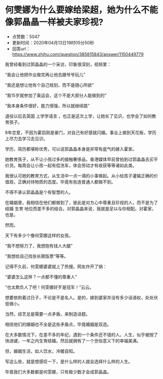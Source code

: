 # 何雯娜为什么要嫁给梁超，她为什么不能像郭晶晶一样被夫家珍视?
- 点赞数：5047
- 更新时间：2020年04月13日19时05分50秒
- 回答url：https://www.zhihu.com/question/385815843/answer/1150449779
<body>
 <p data-pid="KJAUxr-Q">我曾经看到过郭晶晶的一个采访，印象很深刻，视频里：</p>
 <p data-pid="znVy23tp">“我会让他把作业做完再让他去跟爷爷玩儿”</p>
 <p data-pid="9VA2P_dG">“我还是想让他有个自己规划，而不是随心所欲”</p>
 <p data-pid="yiahAcqu">“我15岁就参加了奥运会，这个不是大部分人能做到的”</p>
 <p data-pid="QwxHd3Eh">“我本身条件很好，能力很强，所以就继续跳”</p>
 <p data-pid="PexIxrB9">退役以后去英国 上学学语言 ，也正是这次上学，让她长了见识，也学会了如何教育孩子。</p>
 <p data-pid="jRNY99Z7">8年恋爱，不因为霍启刚是豪门，对自己有好感就闪婚。事业上做到天花板，学历上尽力去学习去见识。</p>
 <p data-pid="TqBae6iq">学历，简历都堪称优秀，可以说郭晶晶本身是非常有底气的嫁入霍家。</p>
 <p data-pid="J2f0HPlv">她教育孩子，从不让小孩过多的接触奢侈品，香港媒体早前曾拍到过郭晶晶去买平价货。每周会让小孩一起有偿洗车，体会劳动才有收获等等诸如此类。</p>
 <p data-pid="vjoDbF8P">我很认可她的教育方式，从生活中一点一滴的小事做起。从小给孩子灌输正确的价值观，正确对待物质的态度。毕竟有些连普通人都做不到。</p>
 <p data-pid="RTisIU_b">不得不承认郭晶晶是个有智慧的人。</p>
 <p data-pid="LRiYdQlu">在婚姻里，我相信在他们都做到了，彼此是对方心中尊重且珍视的人，而不是为了结婚 生育 地位而差不多的结合。对郭晶晶来说，我就是足以与你相配。对霍家，也是。</p>
 <p data-pid="NKCy1cuy">然而。</p>
 <p data-pid="Slq9s0xA">天下有多少个像何雯娜这样的女孩。</p>
 <p data-pid="FTvVmX6a">“我不想努力了，我想抱有钱人大腿”</p>
 <p data-pid="2XzHAazg">”我想给自己找张长期饭票“等等。</p>
 <p data-pid="cQAmJU2Y">记得不久前，何雯娜婆婆就上了热搜。网友炸开了锅：</p>
 <p data-pid="8hxmPrDS">“婆婆怎么这样？一点都不懂的尊重人”</p>
 <p data-pid="QgE0_AuL">“也太欺负人了吧！何雯娜好歹是冠军！”云云。</p>
 <p data-pid="JzFaiNmh">想要依附着过日子，不论是不是名人。是的，嫁到婆家并没有多少话语权，处处伏低做小。</p>
 <p data-pid="QCI8Sa_Z">当然，综艺总是需要一点矛盾，来制造话题。</p>
 <p data-pid="OHFzumHK">相信他们的婚姻也不全是这些矛盾点，毕竟婚姻是双选。</p>
 <p data-pid="OWRpvaeq">在大多数情况下，在差不多的年纪，遇到一个条件还不错的人。人生，似乎被按了快进键，一年之内生育结婚。然后就拥有了一个世俗意义下的幸福美满。</p>
 <p data-pid="Vro4HbQ6">但，婚姻生活，如人饮水，冷暖自知。</p>
 <p data-pid="LOpTS5hI">写这么些，就是想感叹一下，是什么样的人就会选择什么样的人生。</p>
 <p data-pid="vdO69FrF">毕竟我们大多数都是何雯娜，只有极少数才会成郭晶晶。</p>
</body>